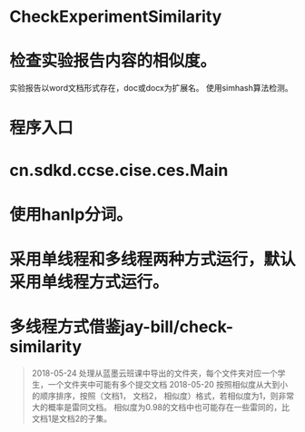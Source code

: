 # CheckExperimentSimilarity
检查实验报告内容的相似度。
=====
实验报告以word文档形式存在，doc或docx为扩展名。 使用simhash算法检测。

# 程序入口
# cn.sdkd.ccse.cise.ces.Main

# 使用hanlp分词。
# 采用单线程和多线程两种方式运行，默认采用单线程方式运行。
# 多线程方式借鉴jay-bill/check-similarity


>2018-05-24 处理从蓝墨云班课中导出的文件夹，每个文件夹对应一个学生，一个文件夹中可能有多个提交文档
>2018-05-20 按照相似度从大到小的顺序排序，按照（文档1， 文档2， 相似度）格式，若相似度为1，则非常大的概率是雷同文档。
           相似度为0.98的文档中也可能存在一些雷同的，比文档1是文档2的子集。
